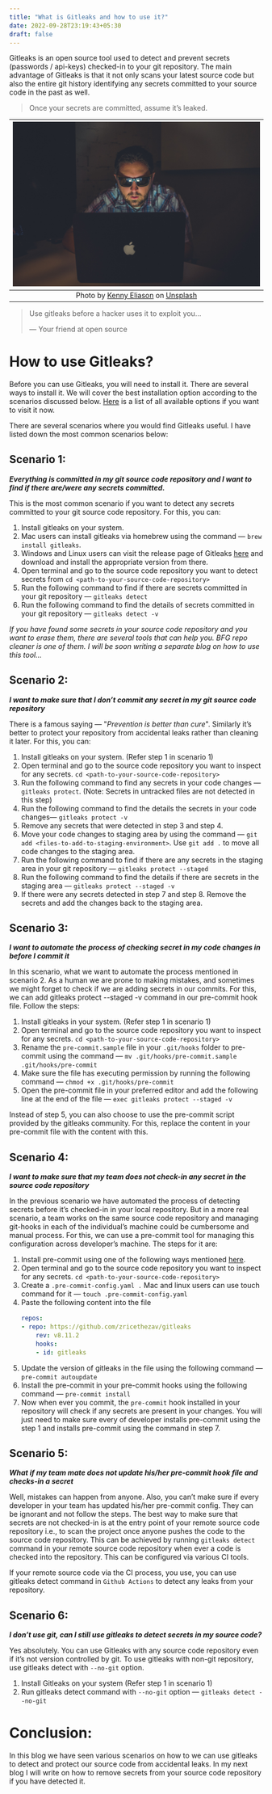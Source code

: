 ```yaml
---
title: "What is Gitleaks and how to use it?"
date: 2022-09-28T23:19:43+05:30
draft: false
---
```


Gitleaks is an open source tool used to detect and prevent secrets (passwords / api-keys) checked-in to your git repository. The main advantage of Gitleaks is that it not only scans your latest source code but also the entire git history identifying any secrets committed to your source code in the past as well.

> Once your secrets are committed, assume it’s leaked.

|                                                                                                  ![Across columns](kenny-eliason-_Kmtj6UIlGo-unsplash.jpg)                                                                                                  |
| :---------------------------------------------------------------------------------------------------------------------------------------------------------------------------------------------------------------------------------------------------------: |
| Photo by [Kenny Eliason](https://unsplash.com/@neonbrand?utm_source=unsplash&utm_medium=referral&utm_content=creditCopyText) on [Unsplash]("https://unsplash.com/s/photos/hacker-kenny?utm_source=unsplash&utm_medium=referral&utm_content=creditCopyText") |




> Use gitleaks before a hacker uses it to exploit you…
>
> — Your friend at open source


# How to use Gitleaks?

Before you can use Gitleaks, you will need to install it. There are several ways to install it. We will cover the best installation option according to the scenarios discussed below. [Here](https://github.com/zricethezav/gitleaks#getting-started) is a list of all available options if you want to visit it now.

There are several scenarios where you would find Gitleaks useful. I have listed down the most common scenarios below:

## Scenario 1:

***Everything is committed in my git source code repository and I want to find if there are/were any secrets committed.***

This is the most common scenario if you want to detect any secrets committed to your git source code repository. For this, you can:

1. Install gitleaks on your system.
2. Mac users can install gitleaks via homebrew using the command — `brew install gitleaks`.
3. Windows and Linux users can visit the release page of Gitleaks [here](https://github.com/zricethezav/gitleaks/releases) and download and install the appropriate version from there.
4. Open terminal and go to the source code repository you want to detect secrets from `cd <path-to-your-source-code-repository>`
5. Run the following command to find if there are secrets committed in your git repository — `gitleaks detect`
6. Run the following command to find the details of secrets committed in your git repository — `gitleaks detect -v`

*If you have found some secrets in your source code repository and you want to erase them, there are several tools that can help you. BFG repo cleaner is one of them. I will be soon writing a separate blog on how to use this tool…*

## Scenario 2:

***I want to make sure that I don’t commit any secret in my git source code repository***

There is a famous saying — "*Prevention is better than cure*". Similarly it’s better to protect your repository from accidental leaks rather than cleaning it later. For this, you can:

1. Install gitleaks on your system. (Refer step 1 in scenario 1)
2. Open terminal and go to the source code repository you want to inspect for any secrets. `cd <path-to-your-source-code-repository>`
3. Run the following command to find any secrets in your code changes — `gitleaks protect`. (Note: Secrets in untracked files are not detected in this step)
4. Run the following command to find the details the secrets in your code changes— `gitleaks protect -v`
5. Remove any secrets that were detected in step 3 and step 4.
6. Move your code changes to staging area by using the command — `git add <files-to-add-to-staging-environment>`. Use `git add .` to move all code changes to the staging area.
7. Run the following command to find if there are any secrets in the staging area in your git repository — `gitleaks protect --staged`
8. Run the following command to find the details if there are secrets in the staging area — `gitleaks protect --staged -v`
9.  If there were any secrets detected in step 7 and step 8. Remove the secrets and add the changes back to the staging area.

## Scenario 3:

***I want to automate the process of checking secret in my code changes in before I commit it***

In this scenario, what we want to automate the process mentioned in scenario 2. As a human we are prone to making mistakes, and sometimes we might forget to check if we are adding secrets in our commits. For this, we can add gitleaks protect --staged -v command in our pre-commit hook file. Follow the steps:

1. Install gitleaks in your system. (Refer step 1 in scenario 1)
2. Open terminal and go to the source code repository you want to inspect for any secrets. `cd <path-to-your-source-code-repository>`
3. Rename the `pre-commit.sample` file in your `.git/hooks` folder to pre-commit using the command — `mv .git/hooks/pre-commit.sample .git/hooks/pre-commit`
1. Make sure the file has executing permission by running the following command — `chmod +x .git/hooks/pre-commit`
2. Open the pre-commit file in your preferred editor and add the following line at the end of the file — `exec gitleaks protect --staged -v`

Instead of step 5, you can also choose to use the pre-commit script provided by the gitleaks community. For this, replace the content in your pre-commit file with the content with this.
## Scenario 4:

***I want to make sure that my team does not check-in any secret in the source code repository***

In the previous scenario we have automated the process of detecting secrets before it’s checked-in in your local repository. But in a more real scenario, a team works on the same source code repository and managing git-hooks in each of the individual’s machine could be cumbersome and manual process. For this, we can use a pre-commit tool for managing this configuration across developer’s machine. The steps for it are:

1. Install pre-commit using one of the following ways mentioned [here](https://pre-commit.com/#installation).
2. Open terminal and go to the source code repository you want to inspect for any secrets. `cd <path-to-your-source-code-repository>`
3. Create a `.pre-commit-config.yaml .` Mac and linux users can use touch command for it — `touch .pre-commit-config.yaml`
4. Paste the following content into the file
    ```.pre-commit-config.yaml
    repos:
    - repo: https://github.com/zricethezav/gitleaks
        rev: v8.11.2
        hooks:
        - id: gitleaks
    ```
5. Update the version of gitleaks in the file using the following command — `pre-commit autoupdate`
6. Install the pre-commit in your pre-commit hooks using the following command — `pre-commit install`
7. Now when ever you commit, the `pre-commit` hook installed in your repository will check if any secrets are present in your changes. You will just need to make sure every of developer installs pre-commit using the step 1 and installs pre-commit using the command in step 7.

## Scenario 5:

***What if my team mate does not update his/her pre-commit hook file and checks-in a secret***

Well, mistakes can happen from anyone. Also, you can’t make sure if every developer in your team has updated his/her pre-commit config. They can be ignorant and not follow the steps. The best way to make sure that secrets are not checked-in is at the entry point of your remote source code repository i.e., to scan the project once anyone pushes the code to the source code repository. This can be achieved by running `gitleaks detect` command in your remote source code repository when ever a code is checked into the repository. This can be configured via various CI tools.

If your remote source code via the CI process, you use, you can use gitleaks detect command in `Github Actions` to detect any leaks from your repository.

## Scenario 6:

***I don’t use git, can I still use gitleaks to detect secrets in my source code?***

Yes absolutely. You can use Gitleaks with any source code repository even if it’s not version controlled by git. To use gitleaks with non-git repository, use gitleaks detect with `--no-git` option.

1. Install Gitleaks on your system (Refer step 1 in scenario 1)
2. Run gitleaks detect command with `--no-git` option — `gitleaks detect --no-git`

# Conclusion:

In this blog we have seen various scenarios on how to we can use gitleaks to detect and protect our source code from accidental leaks. In my next blog I will write on how to remove secrets from your source code repository if you have detected it.
